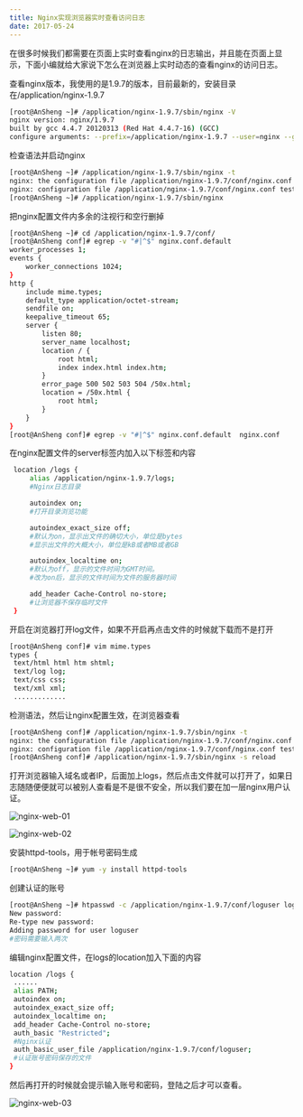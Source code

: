 ```yaml
---
title: Nginx实现浏览器实时查看访问日志
date: 2017-05-24
---
```


在很多时候我们都需要在页面上实时查看nginx的日志输出，并且能在页面上显示，下面小编就给大家说下怎么在浏览器上实时动态的查看nginx的访问日志。

查看nginx版本，我使用的是1.9.7的版本，目前最新的，安装目录在/application/nginx-1.9.7

```bash
[root@AnSheng ~]# /application/nginx-1.9.7/sbin/nginx -V
nginx version: nginx/1.9.7
built by gcc 4.4.7 20120313 (Red Hat 4.4.7-16) (GCC)
configure arguments: --prefix=/application/nginx-1.9.7 --user=nginx --group=nginx --with-http_stub_status_module
```

检查语法并启动nginx

```bash
[root@AnSheng ~]# /application/nginx-1.9.7/sbin/nginx -t
nginx: the configuration file /application/nginx-1.9.7/conf/nginx.conf syntax is ok
nginx: configuration file /application/nginx-1.9.7/conf/nginx.conf test is successful
[root@AnSheng ~]# /application/nginx-1.9.7/sbin/nginx
```

把nginx配置文件内多余的注视行和空行删掉
```bash
[root@AnSheng ~]# cd /application/nginx-1.9.7/conf/
[root@AnSheng conf]# egrep -v "#|^$" nginx.conf.default
worker_processes 1;
events {
    worker_connections 1024;
}
http {
    include mime.types;
    default_type application/octet-stream;
    sendfile on;
    keepalive_timeout 65;
    server {
        listen 80;
        server_name localhost;
        location / {
            root html;
            index index.html index.htm;
        }
        error_page 500 502 503 504 /50x.html;
        location = /50x.html {
            root html;
        }
    }
}
[root@AnSheng conf]# egrep -v "#|^$" nginx.conf.default  nginx.conf
```
在nginx配置文件的server标签内加入以下标签和内容
```bash
 location /logs {
     alias /application/nginx-1.9.7/logs;
     #Nginx日志目录

     autoindex on;
     #打开目录浏览功能

     autoindex_exact_size off;
     #默认为on，显示出文件的确切大小，单位是bytes
     #显示出文件的大概大小，单位是kB或者MB或者GB

     autoindex_localtime on;
     #默认为off，显示的文件时间为GMT时间。
     #改为on后，显示的文件时间为文件的服务器时间

     add_header Cache-Control no-store;
     #让浏览器不保存临时文件
 }
 ```
开启在浏览器打开log文件，如果不开启再点击文件的时候就下载而不是打开
```bash
[root@AnSheng conf]# vim mime.types
types {
 text/html html htm shtml;
 text/log log;
 text/css css;
 text/xml xml;
 .............
```

检测语法，然后让nginx配置生效，在浏览器查看

```bash
[root@AnSheng conf]# /application/nginx-1.9.7/sbin/nginx -t
nginx: the configuration file /application/nginx-1.9.7/conf/nginx.conf syntax is ok
nginx: configuration file /application/nginx-1.9.7/conf/nginx.conf test is successful
[root@AnSheng conf]# /application/nginx-1.9.7/sbin/nginx -s reload
```

打开浏览器输入域名或者IP，后面加上logs，然后点击文件就可以打开了，如果日志随随便便就可以被别人查看是不是很不安全，所以我们要在加一层nginx用户认证。

![nginx-web-01](/images/2016/12/nginx-web-01.png)

![nginx-web-02](/images/2016/12/nginx-web-02.png)

安装httpd-tools，用于帐号密码生成

```bash
[root@AnSheng ~]# yum -y install httpd-tools
```
创建认证的账号
```bash
[root@AnSheng ~]# htpasswd -c /application/nginx-1.9.7/conf/loguser loguser
New password:
Re-type new password:
Adding password for user loguser
#密码需要输入两次
```
编辑nginx配置文件，在logs的location加入下面的内容
```bash
location /logs {
 ......
 alias PATH;
 autoindex on;
 autoindex_exact_size off;
 autoindex_localtime on;
 add_header Cache-Control no-store;
 auth_basic "Restricted";
 #Nginx认证
 auth_basic_user_file /application/nginx-1.9.7/conf/loguser;
 #认证账号密码保存的文件
}
```
然后再打开的时候就会提示输入账号和密码，登陆之后才可以查看。

![nginx-web-03](/images/2016/12/nginx-web-03.png)